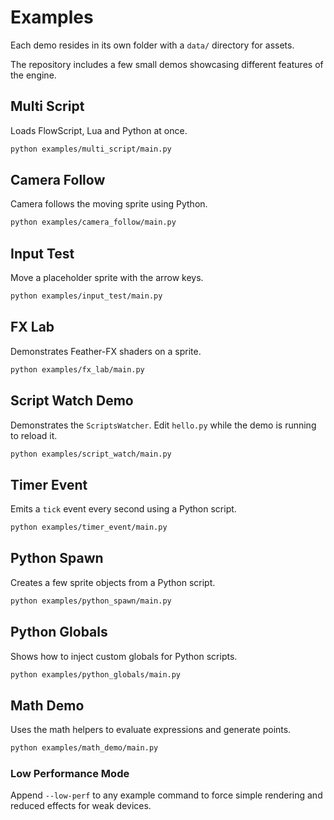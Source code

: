 # Examples

Each demo resides in its own folder with a `data/` directory for assets.

The repository includes a few small demos showcasing different features of the engine.


## Multi Script

Loads FlowScript, Lua and Python at once.

```bash
python examples/multi_script/main.py
```

## Camera Follow

Camera follows the moving sprite using Python.

```bash
python examples/camera_follow/main.py
```

## Input Test

Move a placeholder sprite with the arrow keys.

```bash
python examples/input_test/main.py
```


## FX Lab

Demonstrates Feather-FX shaders on a sprite.

```bash
python examples/fx_lab/main.py
```


## Script Watch Demo

Demonstrates the `ScriptsWatcher`. Edit `hello.py` while the demo is running to reload it.

```bash
python examples/script_watch/main.py
```


## Timer Event

Emits a `tick` event every second using a Python script.

```bash
python examples/timer_event/main.py
```


## Python Spawn

Creates a few sprite objects from a Python script.

```bash
python examples/python_spawn/main.py
```

## Python Globals

Shows how to inject custom globals for Python scripts.

```bash
python examples/python_globals/main.py
```

## Math Demo

Uses the math helpers to evaluate expressions and generate points.

```bash
python examples/math_demo/main.py
```


### Low Performance Mode

Append `--low-perf` to any example command to force simple rendering and
reduced effects for weak devices.
